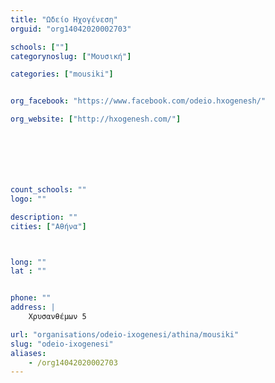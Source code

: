 ```yaml
---
title: "Ωδείο Ηχογένεση"
orguid: "org14042020002703"

schools: [""]
categorynoslug: ["Μουσική"]

categories: ["mousiki"]


org_facebook: "https://www.facebook.com/odeio.hxogenesh/"

org_website: ["http://hxogenesh.com/"]







count_schools: ""
logo: ""

description: ""
cities: ["Αθήνα"]



long: ""
lat : ""


phone: ""
address: |
    Χρυσανθέμων 5

url: "organisations/odeio-ixogenesi/athina/mousiki"
slug: "odeio-ixogenesi"
aliases:
    - /org14042020002703
---
```



